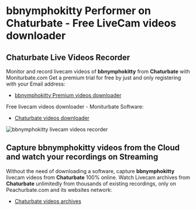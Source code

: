 # bbnymphokitty Performer on Chaturbate - Free LiveCam videos downloader

## Chaturbate Live Videos Recorder

Monitor and record livecam videos of **bbnymphokitty** from **Chaturbate** with Moniturbate.com
Get a premium trial for free by just and only registering with your Email address:
* [bbnymphokitty Premium videos downloader](https://moniturbate.com/request-demo-licence-key.html)

Free livecam videos downloader - Moniturbate Software:
* [Chaturbate videos downloader](https://moniturbate.com/moniturbate-download-software.html)

![bbnymphokitty livecam videos recorder](https://peachurnet.com/templates/moniturbate-software.png)


## Capture bbnymphokitty videos from the Cloud and watch your recordings on Streaming

Without the need of downloading a software, capture **bbnymphokitty** livecam videos from **Chaturbate** 100% online.
Watch Livecam archives from **Chaturbate** unlimitedly from thousands of existing recordings, only on Peachurbate.com and its websites network:
* [Chaturbate videos archives](https://peachurnet.com/)